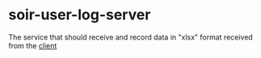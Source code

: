# soir-user-log-server
The service that should receive and record data in \"xlsx\" format received from the [client](https://github.com/DedRobin/soir-user-log)
